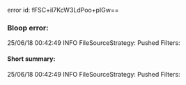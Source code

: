 error id: fFSC+iI7KcW3LdPoo+pIGw==
### Bloop error:

25/06/18 00:42:49 INFO FileSourceStrategy: Pushed Filters:
#### Short summary: 

25/06/18 00:42:49 INFO FileSourceStrategy: Pushed Filters: